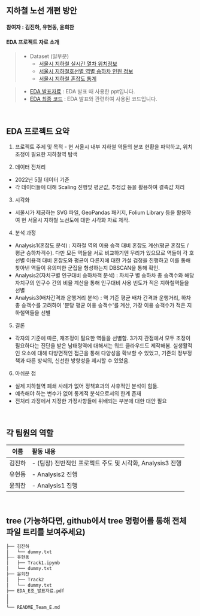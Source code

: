 ## 지하철 노선 개편 방안
#### 참여자 : 김진하, 유현동, 윤희찬
#### EDA 프로젝트 자료 소개
> * Dataset (일부분)
>   * [서울시 지하철 실시간 열차 위치정보](https://data.seoul.go.kr/dataList/OA-12601/A/1/datasetView.do)
>   * [서울시 지하철호선별 역별 승하차 인원 정보](https://data.seoul.go.kr/dataList/OA-12914/S/1/datasetView.do)
>   * [서울시 지하철 혼잡도 통계](https://data.seoul.go.kr/dataList/262/S/2/datasetView.do) 

> * [EDA 발표자료](EDA_E조_발표자료.pdf) : EDA 발표 때 사용한 ppt입니다.
> * [EDA 최종 코드](https://github.com/jinhakim1112/10th-EDA/tree/main/Team_E/Codes) : EDA 발표와 관련하여 사용된 코드입니다.

<br>



## EDA 프로젝트 요약

1. 프로젝트 주제 및 목적
        - 현 서울시 내부 지하철 역들의 분포 현황을 파악하고, 위치 조정이 필요한 지하철역 탐색

2. 데이터 전처리
* 2022년 5월 데이터 기준
* 각 데이터들에 대해 Scaling 진행및 평균값, 추정값 등을 활용하여 결측값 처리
 
3. 시각화
* 서울시가 제공하는 SVG 파일, GeoPandas 패키지, Folium Library 등을 활용하여 현 서울시 지하철 노선도에 대한 시각화 자료 제작. 

4. 분석 과정
* Analysis1(혼잡도 분석) : 지하철 역의 이용 승객 대비 혼잡도 계산(평균 혼잡도 / 평균 승하차객수). 다만 모든 역들을 서로 비교하기엔 무리가 있으므로 역들이 각 호선별 이용객 대비 혼잡도와 평균이 다른지에 대한 가설 검정을 진행하고 이를 통해 찾아낸 역들이 유의미한 군집을 형성하는지 DBSCAN을 통해 확인.
* Analysis2(자치구별 인구대비 승하차객 분석) : 자치구 별 승하차 총 승객수와 해당 자치구의 인구수 간의 비율 계산을 통해 인구대비 사용 빈도가 적은 지하철역들을 선별
* Analysis3(배차간격과 운행거리 분석) : 역 기준 평균 배차 간격과 운행거리, 하차 총 승객수를 고려하여 '분당 평균 이용 승객수'를 계산, 가장 이용 승객수가 적은 지하철역들을 선별
5. 결론
* 각자의 기준에 따른, 재조정이 필요한 역들을 선별함. 3가지 관점에서 모두 조정이 필요하다는 진단을 받은 남태령역에 대해서는 워드 클라우드도 제작해봄. 실생활적인 요소에 대해 다방면적인 접근을 통해 다양성을 확보할 수 있었고, 기존의 정부정책과 다른 방식의, 신선한 방향성을 제시할 수 있었음.
    
6. 아쉬운 점
* 실제 지하철역 폐쇄 사례가 없어 정책효과의 사후적인 분석이 힘듦.
* 예측해야 하는 변수가 없어 통계적 분석으로서의 한계 존재
* 전처리 과정에서 지정한 가정사항들에 위배되는 부분에 대한 대안 필요

<br>



 ## 각 팀원의 역할
 
|이름|활동 내용| 
|:---:|:---|
|김진하| - (팀장) 전반적인 프로젝트 주도 및 시각화, Analysis3 진행|
|유현동| - Analysis2 진행| 
|윤희찬| - Analysis1 진행|
<br/>



## tree (가능하다면, github에서 tree 명령어를 통해 전체 파일 트리를 보여주세요)
```bash
├── 김진하
│   └── dummy.txt
├── 유현동
│   ├── Track1.ipynb
│   └── dummy.txt
├── 윤희찬
│   ├── Track2
│   └── dummy.txt
├── EDA_E조_발표자료.pdf
│   
│
└── README_Team_E.md
``` 
